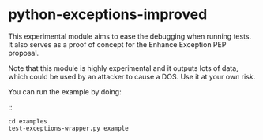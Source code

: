 python-exceptions-improved
==========================

This experimental module aims to ease the debugging when running tests.
It also serves as a proof of concept for the Enhance Exception PEP proposal.

Note that this module is highly experimental and it outputs lots of data, which could be used by an attacker to cause a DOS.
Use it at your own risk.

You can run the example by doing:

::

    cd examples
    test-exceptions-wrapper.py example

